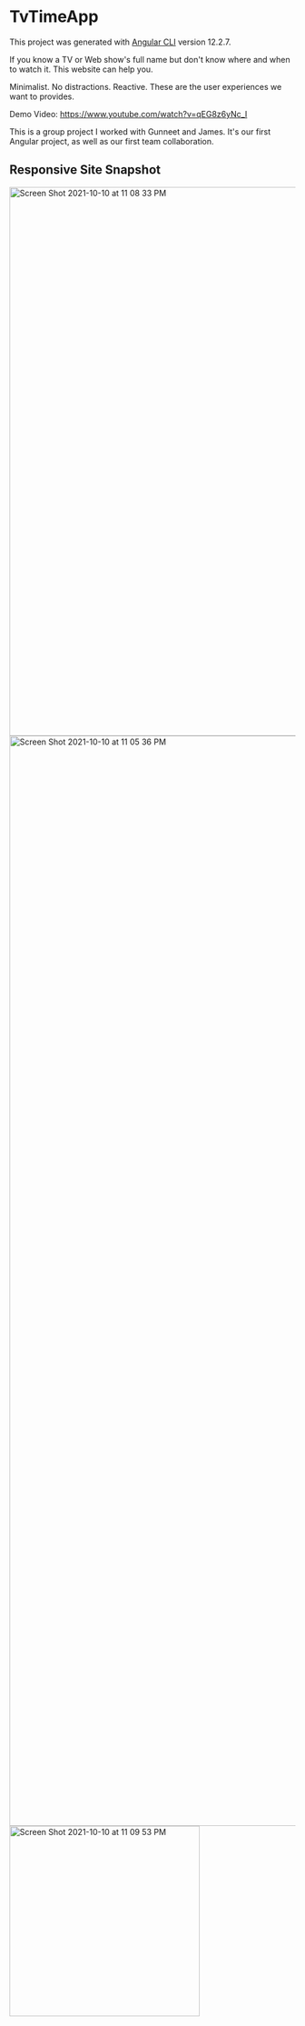 # TvTimeApp

This project was generated with [Angular CLI](https://github.com/angular/angular-cli) version 12.2.7.

If you know a TV or Web show's full name but don't know where and when to watch it. This website can help you. 

Minimalist. No distractions. Reactive. These are the user experiences we want to provides. 

Demo Video: https://www.youtube.com/watch?v=qEG8z6yNc_I

This is a group project I worked with Gunneet and James. It's our first Angular project, as well as our first team collaboration. 


## Responsive Site Snapshot
<img width="966" alt="Screen Shot 2021-10-10 at 11 08 33 PM" src="https://user-images.githubusercontent.com/62160409/136741438-e5e5a50d-cad0-4d80-b2ea-011068db0e7d.png">

<img width="1919" alt="Screen Shot 2021-10-10 at 11 05 36 PM" src="https://user-images.githubusercontent.com/62160409/136741455-8ef2b76f-8fca-42a3-af40-3ad6624aebe6.png">

<img width="335" alt="Screen Shot 2021-10-10 at 11 09 53 PM" src="https://user-images.githubusercontent.com/62160409/136741460-f154a36d-71d4-477b-a4d1-fca8acbb09c2.png">
